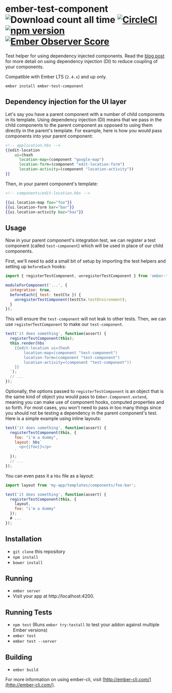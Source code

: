 # ember-test-component ![Download count all time](https://img.shields.io/npm/dt/ember-test-component.svg) [![CircleCI](https://circleci.com/gh/poteto/ember-test-component.svg?style=shield)](https://circleci.com/gh/poteto/ember-test-component) [![npm version](https://badge.fury.io/js/ember-test-component.svg)](https://badge.fury.io/js/ember-test-component) [![Ember Observer Score](http://emberobserver.com/badges/ember-test-component.svg)](http://emberobserver.com/addons/ember-test-component)

Test helper for using dependency injected components. Read the [blog post](https://emberway.io/component-dependency-injection-in-ember-js-a46a39a5d30a#.6do6b9t6o) for more detail on using dependency injection (DI) to reduce coupling of your components.

Compatible with Ember LTS (`2.4.x`) and up only.

```
ember install ember-test-component
```

## Dependency injection for the UI layer

Let's say you have a parent component with a number of child components in its template. Using dependency injection (DI) means that we pass in the child components to the parent component as opposed to using them directly in the parent's template. For example, here is how you would pass components into your parent component:

```hbs
<!-- application.hbs -->
{{edit-location 
    ui=(hash
      location-map=(component "google-map")
      location-form=(component "edit-location-form")
      location-activity=(component "location-activity"))
}}
```

Then, in your parent component's template:

```hbs
<!-- components/edit-location.hbs -->

{{ui.location-map foo="foo"}}
{{ui.location-form bar="bar"}}
{{ui.location-activity baz="baz"}}
```

## Usage

Now in your parent component's integration test, we can register a test component (called `test-component`) which will be used in place of our child components.

First, we'll need to add a small bit of setup by importing the test helpers and setting up `beforeEach` hooks:

```js
import { registerTestComponent, unregisterTestComponent } from 'ember-test-component';

moduleForComponent('...', {
  integration: true,
  beforeEach({ test: testCtx }) {
    unregisterTestComponent(testCtx.testEnvironment);
  }
});
```

This will ensure the `test-component` will not leak to other tests. Then, we can use `registerTestComponent` to make our `test-component`.

```js
test('it does something', function(assert) {
  registerTestComponent(this);
  this.render(hbs`
    {{edit-location ui=(hash
        location-map=(component "test-component")
        location-form=(component "test-component")
        location-activity=(component "test-component"))
    }}
  `);
  // ...
});
```

Optionally, the options passed to `registerTestComponent` is an object that is the same kind of object you would pass to `Ember.Component.extend`, meaning you can make use of component hooks, computed properties and so forth. For most cases, you won't need to pass in too many things since you should not be testing a dependency in the parent component's test. Here is a simple example using inline layouts:

```js
test('it does something', function(assert) {
  registerTestComponent(this, {
    foo: "i'm a dummy",
    layout: hbs`
      <p>{{foo}}</p>
    `
  });
  // ...
});
```

You can even pass it a `hbs` file as a layout:

```js
import layout from 'my-app/templates/components/foo-bar';

test('it does something', function(assert) {
  registerTestComponent(this, {
    layout,
    foo: "i'm a dummy"
  });
  # ... 
});
```

## Installation

* `git clone` this repository
* `npm install`
* `bower install`

## Running

* `ember server`
* Visit your app at http://localhost:4200.

## Running Tests

* `npm test` (Runs `ember try:testall` to test your addon against multiple Ember versions)
* `ember test`
* `ember test --server`

## Building

* `ember build`

For more information on using ember-cli, visit [http://ember-cli.com/](http://ember-cli.com/).
